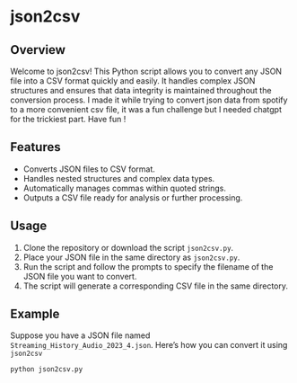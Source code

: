 # json2csv

## Overview
Welcome to json2csv! This Python script allows you to convert any JSON file into a CSV format quickly and easily. It handles complex JSON structures and ensures that data integrity is maintained throughout the conversion process. I made it while trying to convert json data from spotify to a more convenient csv file, it was a fun challenge but I needed chatgpt for the trickiest part. Have fun !

## Features
- Converts JSON files to CSV format.
- Handles nested structures and complex data types.
- Automatically manages commas within quoted strings.
- Outputs a CSV file ready for analysis or further processing.

## Usage
1. Clone the repository or download the script `json2csv.py`.
2. Place your JSON file in the same directory as `json2csv.py`.
3. Run the script and follow the prompts to specify the filename of the JSON file you want to convert.
4. The script will generate a corresponding CSV file in the same directory.

## Example
Suppose you have a JSON file named `Streaming_History_Audio_2023_4.json`. Here’s how you can convert it using `json2csv`

```bash
python json2csv.py
